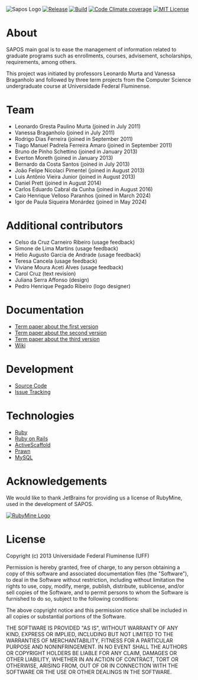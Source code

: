 ![Sapos Logo](https://github.com/gems-uff/sapos/blob/main/app/assets/images/logoSapos.png?raw=true)
[![Release](https://img.shields.io/github/release/gems-uff/sapos.svg)](https://github.com/gems-uff/sapos/releases)
[![Build](https://img.shields.io/github/actions/workflow/status/gems-uff/sapos/rubyonrails.yml)](https://github.com/gems-uff/sapos/actions/workflows/rubyonrails.yml)
[![Code Climate coverage](https://img.shields.io/codeclimate/coverage/gems-uff/sapos)](https://codeclimate.com/github/gems-uff/sapos)
[![MIT License](https://img.shields.io/github/license/gems-uff/sapos.svg)](https://github.com/gems-uff/sapos/blob/master/LICENSE)

# About

SAPOS main goal is to ease the management of information related to graduate programs such as enrollments, courses, advisement, scholarships, requirements, among others.

This project was initiated by professors Leonardo Murta and Vanessa Braganholo and followed by three term projects from the Computer Science undergraduate course at Universidade Federal Fluminense. 

# Team

* Leonardo Gresta Paulino Murta (joined in July 2011)
* Vanessa Braganholo (joined in July 2011)
* Rodrigo Dias Ferreira (joined in September 2011)
* Tiago Manuel Padrela Ferreira Amaro (joined in September 2011)
* Bruno de Pinho Schettino (joined in January 2013)
* Everton Moreth (joined in January 2013)
* Bernardo da Costa Santos (joined in July 2013)
* João Felipe Nicolaci Pimentel (joined in August 2013)
* Luis Antônio Vieira Junior (joined in August 2013)
* Daniel Prett (joined in August 2014)
* Carlos Eduardo Cabral da Cunha (joined in August 2016)
* Caio Henrique Velloso Paranhos (joined in March 2024)
* Igor de Paula Siqueira Monárdez (joined in May 2024)

# Additional contributors

* Celso da Cruz Carneiro Ribeiro (usage feedback)
* Simone de Lima Martins (usage feedback)
* Helio Augusto Garcia de Andrade (usage feedback)
* Teresa Cancela (usage feedback)
* Viviane Moura Aceti Alves (usage feedback)
* Carol Cruz (text revision)
* Juliana Serra Affonso (design)
* Pedro Henrique Pegado Ribeiro (logo designer)

# Documentation

* [Term paper about the first version](https://github.com/gems-uff/sapos/raw/main/doc/TCC%20Rodrigo%20e%20Tiago.pdf)
* [Term paper about the second version](https://github.com/gems-uff/sapos/raw/main/doc/TCC%20Bruno%20Schettino.pdf)
* [Term paper about the third version](https://github.com/gems-uff/sapos/raw/main/doc/TCC%20Joao%20e%20Luis.pdf)
* [Wiki](https://github.com/gems-uff/sapos/wiki)

# Development

* [Source Code](https://github.com/gems-uff/sapos)
* [Issue Tracking](https://github.com/gems-uff/sapos/issues)

# Technologies

* [Ruby](https://github.com/ruby/ruby)
* [Ruby on Rails](https://github.com/rails/rails)
* [ActiveScaffold](https://github.com/activescaffold/active_scaffold)
* [Prawn](https://github.com/prawnpdf/prawn)
* [MySQL](http://www.mysql.com/)

# Acknowledgements

We would like to thank JetBrains for providing us a license of RubyMine, used in the development of SAPOS. 

[![RubyMine Logo](https://raw.githubusercontent.com/gems-uff/sapos/main/doc/rubymine.png)](http://www.jetbrains.com/ruby)

# License

Copyright (c) 2013 Universidade Federal Fluminense (UFF)  
  
Permission is hereby granted, free of charge, to any person obtaining a copy
of this software and associated documentation files (the "Software"), to deal
in the Software without restriction, including without limitation the rights
to use, copy, modify, merge, publish, distribute, sublicense, and/or sell
copies of the Software, and to permit persons to whom the Software is
furnished to do so, subject to the following conditions:  
  
The above copyright notice and this permission notice shall be included in
all copies or substantial portions of the Software.  
  
THE SOFTWARE IS PROVIDED "AS IS", WITHOUT WARRANTY OF ANY KIND, EXPRESS OR
IMPLIED, INCLUDING BUT NOT LIMITED TO THE WARRANTIES OF MERCHANTABILITY,
FITNESS FOR A PARTICULAR PURPOSE AND NONINFRINGEMENT. IN NO EVENT SHALL THE
AUTHORS OR COPYRIGHT HOLDERS BE LIABLE FOR ANY CLAIM, DAMAGES OR OTHER
LIABILITY, WHETHER IN AN ACTION OF CONTRACT, TORT OR OTHERWISE, ARISING FROM,
OUT OF OR IN CONNECTION WITH THE SOFTWARE OR THE USE OR OTHER DEALINGS IN
THE SOFTWARE.
